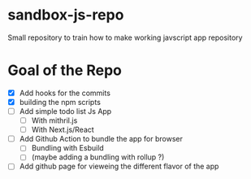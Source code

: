 # sandbox-js-repo
Small repository to train how to make working javscript app repository

# Goal of the Repo

- [X] Add hooks for the commits
- [X] building the npm scripts 
- [ ] Add simple todo list Js App
  - [ ] With mithril.js
  - [ ] With Next.js/React
- [ ] Add Github Action to bundle the app for browser
  - [ ] Bundling with Esbuild
  - [ ] (maybe adding a bundling with rollup ?)
- [ ] Add github page for vieweing the different flavor of the app